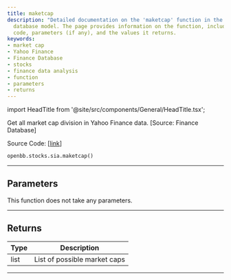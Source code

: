 ```yaml
---
title: maketcap
description: "Detailed documentation on the 'maketcap' function in the OpenBB finance"
  database model. The page provides information on the function, including its source
  code, parameters (if any), and the values it returns.
keywords:
- market cap
- Yahoo Finance
- Finance Database
- stocks
- finance data analysis
- function
- parameters
- returns
---
```


import HeadTitle from '@site/src/components/General/HeadTitle.tsx';

<HeadTitle title="stocks.sia.maketcap - Reference | OpenBB SDK Docs" />

Get all market cap division in Yahoo Finance data. [Source: Finance Database]

Source Code: [[link](https://github.com/OpenBB-finance/OpenBBTerminal/tree/main/openbb_terminal/stocks/sector_industry_analysis/financedatabase_model.py#L97)]

```python
openbb.stocks.sia.maketcap()
```

---

## Parameters

This function does not take any parameters.

---

## Returns

| Type | Description |
| ---- | ----------- |
| list | List of possible market caps |
---
